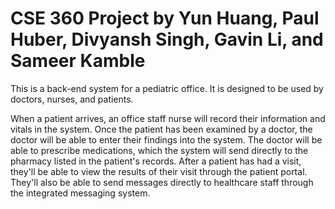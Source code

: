 # CSE 360 Project by Yun Huang, Paul Huber, Divyansh Singh, Gavin Li, and Sameer Kamble

This is a back-end system for a pediatric office. It is designed to be used by doctors, nurses, and patients. 

When a patient arrives, an office staff nurse will record their information and vitals in the system.
Once the patient has been examined by a doctor, the doctor will be able to enter their findings into the system. The doctor will be able to prescribe medications, which the system will send directly to the pharmacy listed in the patient's records. 
After a patient has had a visit, they'll be able to view the results of their visit through the patient portal. They'll also be able to send messages directly to healthcare staff through the integrated messaging system.
